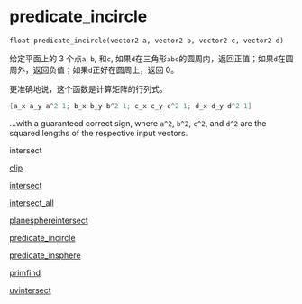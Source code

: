 # predicate_incircle

`float predicate_incircle(vector2 a, vector2 b, vector2 c, vector2 d)`

给定平面上的 3 个点`a`, `b`, 和`c`, 如果`d`在三角形`abc`的圆周内，返回正值；如果`d`在圆周外，返回负值；如果`d`正好在圆周上，返回 0。

更准确地说，这个函数是计算矩阵的行列式。

```c
[a_x a_y a^2 1; b_x b_y b^2 1; c_x c_y c^2 1; d_x d_y d^2 1]
```

…with a guaranteed
correct sign, where `a^2`, `b^2`, `c^2`, and `d^2` are the squared lengths of the
respective input vectors.

intersect

[clip](clip.html)

[intersect](intersect.html)

[intersect_all](intersect_all.html)

[planesphereintersect](planesphereintersect.html)

[predicate_incircle](predicate_incircle.html)

[predicate_insphere](predicate_insphere.html)

[primfind](primfind.html)

[uvintersect](uvintersect.html)
